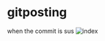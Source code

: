 # gitposting
when the commit is sus 
![index](https://user-images.githubusercontent.com/116664249/205335720-58bc2d1c-24c0-46df-bcee-384c79ca06ec.jpg)
